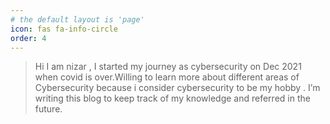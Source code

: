 ```yaml
---
# the default layout is 'page'
icon: fas fa-info-circle
order: 4
---
```


>Hi I am nizar , I started my journey as cybersecurity on Dec 2021 when covid is over.Willing to learn more about different areas of Cybersecurity because i consider cybersecurity to be my hobby . I’m writing this blog to keep track of my knowledge and referred in the future.
